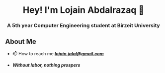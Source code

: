 <h1 align="center">Hey! I'm Lojain Abdalrazaq 👋</h1>
<h3 align="center">A 5th year Computer Engineering student at Birzeit University</h3>

<h2>About Me </h2>

- 📫 How to reach me ***lojain.jalal@gmail.com***

- ***Without labor, nothing prospers***  <br></br>






